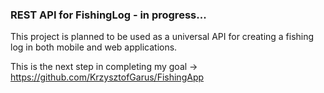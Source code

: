 ### REST API for FishingLog - in progress...

This project is planned to be used as a universal API for creating a fishing log in both mobile and web applications.

This is the next step in completing my goal -> https://github.com/KrzysztofGarus/FishingApp
